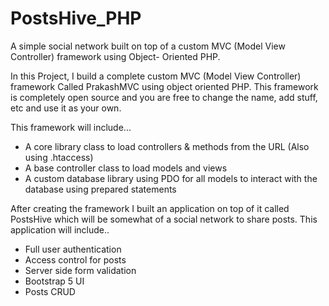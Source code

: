 # PostsHive_PHP
A simple social network built on top of a custom MVC (Model View Controller) framework using Object- Oriented PHP.


In this Project, I build a complete custom MVC (Model View Controller) framework Called PrakashMVC using object oriented PHP. 
This framework is completely open source and you are free to change the name, add stuff, etc and use it as your own. 

This framework will include...

* A core library class to load controllers & methods from the URL (Also using .htaccess)
* A base controller class to load models and views
* A custom database library using PDO for all models to interact with the database using prepared statements

After creating the framework I built an application on top of it called PostsHive which will be somewhat of a social network to share posts. 
This application will include..

* Full user authentication
* Access control for posts
* Server side form validation
* Bootstrap 5 UI
* Posts CRUD
